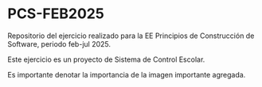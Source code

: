 # PCS-FEB2025
Repositorio del ejercicio realizado para la EE Principios de Construcción de Software, periodo feb-jul 2025.

Este ejercicio es un proyecto de Sistema de Control Escolar.

Es importante denotar la importancia de la imagen importante agregada.
